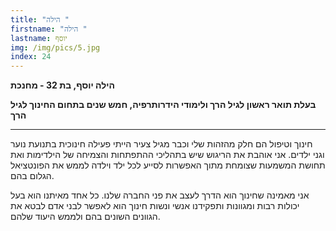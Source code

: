 ```yaml
---
title: "הילה "
firstname: "הילה "
lastname: יוסף
img: /img/pics/5.jpg
index: 24
---
```

**הילה יוסף, בת 32 - מחנכת**

**בעלת תואר ראשון לגיל הרך ולימודי הידרותרפיה, חמש שנים בתחום החינוך לגיל הרך**

- - -

חינוך וטיפול הם חלק מהזהות שלי וכבר מגיל צעיר הייתי פעילה חינוכית בתנועת נוער וגני ילדים. אני אוהבת את הריגוש שיש בתהליכי ההתפתחות והצמיחה של הילדימות ואת תחושת המשמעות שצומחת מתוך האפשרות לסייע לכל ילד וילדה לממש את הפונטציאל הגלום בהם.

אני מאמינה שחינוך הוא הדרך לעצב את פני החברה שלנו. כל אחד מאיתנו הוא בעל יכולות רבות ומגוונות ותפקידנו אנשי ונשות חינוך הוא לאפשר לבני אדם לבטא את הגוונים השונים בהם ולממש היעוד שלהם.